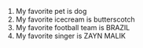 <OL>
<LI>My favorite pet is dog
<LI>My favorite icecream is butterscotch
<LI>My favorite football team is BRAZIL
<LI>My favorite singer is ZAYN MALIK
